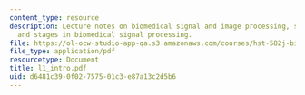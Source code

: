 ```yaml
---
content_type: resource
description: Lecture notes on biomedical signal and image processing, signals, information,
  and stages in biomedical signal processing.
file: https://ol-ocw-studio-app-qa.s3.amazonaws.com/courses/hst-582j-biomedical-signal-and-image-processing-spring-2007/d6481c390f02757501c3e87a13c2d5b6_l1_intro.pdf
file_type: application/pdf
resourcetype: Document
title: l1_intro.pdf
uid: d6481c39-0f02-7575-01c3-e87a13c2d5b6
---
```

